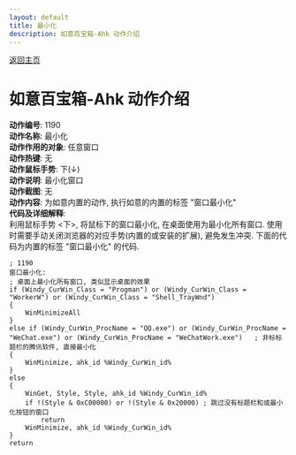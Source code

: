 ```yaml
---
layout: default
title: 最小化
description: 如意百宝箱-Ahk 动作介绍
---
```

<link rel="stylesheet" href="../Actions/css/atom-one-light.min.css">
<script src="../Actions/js/highlight.min.js"></script>
<script>hljs.highlightAll();</script>

[返回主页](../index.md)

# [](#header-2) 如意百宝箱-Ahk 动作介绍

**动作编号**: 1190  
**动作名称**: 最小化  
**动作作用的对象**: 任意窗口  
**动作热键**: 无  
**动作鼠标手势**: 下(↓)  
**动作说明**: 最小化窗口  
**动作截图**: 无  
**动作内容**: 为如意内置的动作, 执行如意的内置的标签 "窗口最小化"  
**代码及详细解释**:  
利用鼠标手势 <下>, 将鼠标下的窗口最小化, 在桌面使用为最小化所有窗口. 使用时需要手动关闭浏览器的对应手势(内置的或安装的扩展), 避免发生冲突. 下面的代码为内置的标签 "窗口最小化" 的代码.  

```Autohotkey
; 1190
窗口最小化:
; 桌面上最小化所有窗口, 类似显示桌面的效果
if (Windy_CurWin_Class = "Progman") or (Windy_CurWin_Class = "WorkerW") or (Windy_CurWin_Class = "Shell_TrayWnd")
{
	WinMinimizeAll
}
else if (Windy_CurWin_ProcName = "QQ.exe") or (Windy_CurWin_ProcName = "WeChat.exe") or (Windy_CurWin_ProcName = "WeChatWork.exe")   ; 非标标题栏的腾讯软件, 直接最小化
{
	WinMinimize, ahk_id %Windy_CurWin_id%
}
else
{
	WinGet, Style, Style, ahk_id %Windy_CurWin_id%
	if !(Style & 0xC00000) or !(Style & 0x20000) ; 跳过没有标题栏和或最小化按钮的窗口
		return
	WinMinimize, ahk_id %Windy_CurWin_id%
}
return
```